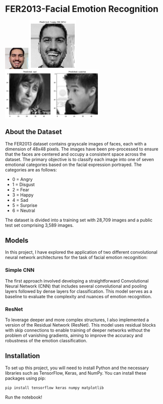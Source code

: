 # FER2013-Facial Emotion Recognition

<img src="images/happy.jpg" alt="UI 1" width="15%"/> <img src="images/output.png" alt="UI 2" width="30%"/>
<br>
<img src="images/sad.png" alt="UI 1" width="30%"/> <img src="images/surprise.png" alt="UI 2" width="30%"/>

## About the Dataset
The FER2013 dataset contains grayscale images of faces, each with a dimension of 48x48 pixels. The images have been pre-processed to ensure that the faces are centered and occupy a consistent space across the dataset. The primary objective is to classify each image into one of seven emotional categories based on the facial expression portrayed. The categories are as follows:
- 0 = Angry
- 1 = Disgust
- 2 = Fear
- 3 = Happy
- 4 = Sad
- 5 = Surprise
- 6 = Neutral

The dataset is divided into a training set with 28,709 images and a public test set comprising 3,589 images.

## Models
In this project, I have explored the application of two different convolutional neural network architectures for the task of facial emotion recognition:

### Simple CNN
The first approach involved developing a straightforward Convolutional Neural Network (CNN) that includes several convolutional and pooling layers followed by dense layers for classification. This model serves as a baseline to evaluate the complexity and nuances of emotion recognition.

### ResNet
To leverage deeper and more complex structures, I also implemented a version of the Residual Network (ResNet). This model uses residual blocks with skip connections to enable training of deeper networks without the problem of vanishing gradients, aiming to improve the accuracy and robustness of the emotion classification.

## Installation
To set up this project, you will need to install Python and the necessary libraries such as TensorFlow, Keras, and NumPy. You can install these packages using pip:
```bash
pip install tensorflow keras numpy matplotlib
```
Run the notebook!

